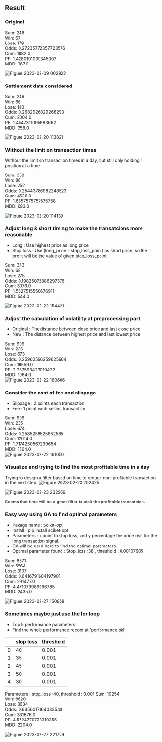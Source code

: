 ## Result

### Original
Sum: 246  
Win: 67  
Lose: 179  
Odds: 0.27235772357723576  
Cum: 1882.0  
PF: 1.4280191039345007  
MDD: 367.0  

![Figure 2023-02-09 002922](https://user-images.githubusercontent.com/34659552/217591381-591efa46-821c-45aa-ba19-2fdce3065edf.png)

### Settlement date considered
Sum: 246  
Win: 66  
Lose: 180  
Odds: 0.2682926829268293  
Cum: 2004.0  
PF: 1.4547311095983662  
MDD: 358.0  

![Figure 2023-02-20 113821](https://user-images.githubusercontent.com/34659552/220004071-4ace9cb8-fd6b-48a6-8a91-97a616ecc897.png)


### Without the limit on transaction times
Without the limit on transaction times in a day, but still only holding 1 position at a time.

Sum: 338  
Win: 86  
Lose: 252  
Odds: 0.25443786982248523  
Cum: 4526.0  
PF: 1.6857575757575758  
MDD: 693.0  

![Figure 2023-02-20 114139](https://user-images.githubusercontent.com/34659552/220005031-656c9c82-6c82-46d4-82ce-d84b41daea9d.png)

### Adjust long & short timing to make the transatcions more reasonable

- Long : Use highest price as long price
- Stop loss : Use (long_price - stop_loss_point) as short price, so the profit will be the value of given stop_loss_point

Sum: 343  
Win: 68    
Lose: 275  
Odds: 0.19825072886297376  
Cum: 3076.0  
PF: 1.5627515550676911  
MDD: 544.0  

![Figure 2023-02-22 154421](https://user-images.githubusercontent.com/34659552/220555383-8ed8ec57-7861-451e-818b-305dc579c156.png)

### Adjust the calculation of volatility at preprocessing part

- Original : The distance between close price and last close price
- New : The distance between highest price and last lowest price

Sum: 909   
Win: 236    
Lose: 673  
Odds: 0.25962596259625964  
Cum: 16559.0  
PF: 2.237593423019432  
MDD: 1064.0  
![Figure 2023-02-22 160606](https://user-images.githubusercontent.com/34659552/220559828-fec55ab9-5b8a-41d7-b46c-fab8e7c16d3b.png)


### Consider the cost of fee and slippage

- Slippage : 2 points each transaction
- Fee : 1 point each selling transaction

Sum: 909  
Win: 235    
Lose: 674  
Odds: 0.2585258525852585  
Cum: 12014.0  
PF: 1.7174250567299654  
MDD: 1564.0  
![Figure 2023-02-22 161050](https://user-images.githubusercontent.com/34659552/220561051-fa7e509a-d3c5-4c39-8c88-dabd6f91249e.png)

### Visualize and trying to find the most profitable time in a day 
Trying to design a filter based on time to reduce non-profitable transaction in the next step.
![Figure 2023-02-23 202425](https://user-images.githubusercontent.com/34659552/220905566-5ef2a594-308d-41e1-b2eb-e8321aed4848.png)

![Figure 2023-02-23 232959](https://user-images.githubusercontent.com/34659552/220955731-b02a9ee7-91a9-46da-96af-0328c824b753.png)

Seems that time will be a great filter to pick the profitable transatcion.  

### Easy way using GA to find optimal parameters
- Pakage name : Scikit-opt
- Install : pip install sciket-opt
- Parameters : x point to stop loss, and y percentage the price rise for the long transaction signal.
- GA will be used here to find the optimal parameters. 
- Optimal parameter found : Stop_loss :38 , threshold : 0.00107685

Sum: 8671  
Win: 5564  
Lose: 3107  
Odds: 0.6416791604197901  
Cum: 291477.0  
PF: 4.471079989996785  
MDD: 2435.0  

![Figure 2023-02-27 150858](https://user-images.githubusercontent.com/34659552/221498044-863e24a0-791c-4aec-9cd3-f6581a5c4c33.png)


### Sometimes maybe just use the for loop
- Top 5 performance parameters   
- Find the whole performance record at 'performance.pkl'    

|  | stop loss | threshold |
| --- | --- | --- |
| 0 | 40 | 0.001 |
| 1 | 35 | 0.001 |
| 2 | 45 | 0.001 |
| 3 | 50 | 0.001 |
| 4 | 30 | 0.001 |

Parameters : stop_loss :40, threshold : 0.001
Sum: 10254  
Win: 6620    
Lose: 3634  
Odds: 0.6456017164033548  
Cum: 331676.0  
PF: 4.5724779733310355  
MDD: 2204.0  

![Figure 2023-02-27 221729](https://user-images.githubusercontent.com/34659552/221587737-c43c56be-83fa-43d0-b001-90e98a4f0fbb.png)

